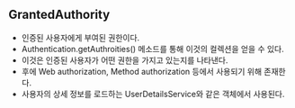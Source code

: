 ## GrantedAuthority
* 인증된 사용자에게 부여된 권한이다.
* Authentication.getAuthroities() 메소드를 통해 이것의 컬렉션을 얻을 수 있다.
* 이것은 인증된 사용자가 어떤 권한을 가지고 있는지를 나타낸다.
* 후에 Web authorization, Method authorization 등에서 사용되기 위해 존재한다.
* 사용자의 상세 정보를 로드하는 UserDetailsService와 같은 객체에서 사용된다.